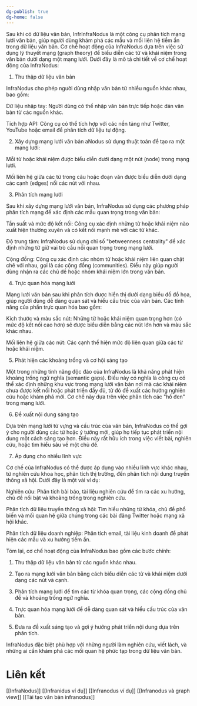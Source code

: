 ```yaml
---
dg-publish: true
dg-home: false
---
```


Sau khi có dữ liệu văn bản, InfrInfraNodus là một công cụ phân tích mạng lưới văn bản, giúp người dùng khám phá các mẫu và mối liên hệ tiềm ẩn trong dữ liệu văn bản. Cơ chế hoạt động của InfraNodus dựa trên việc sử dụng lý thuyết mạng (graph theory) để biểu diễn các từ và khái niệm trong văn bản dưới dạng một mạng lưới. Dưới đây là mô tả chi tiết về cơ chế hoạt động của InfraNodus:

1. Thu thập dữ liệu văn bản

InfraNodus cho phép người dùng nhập văn bản từ nhiều nguồn khác nhau, bao gồm:

Dữ liệu nhập tay: Người dùng có thể nhập văn bản trực tiếp hoặc dán văn bản từ các nguồn khác.

Tích hợp API: Công cụ có thể tích hợp với các nền tảng như Twitter, YouTube hoặc email để phân tích dữ liệu tự động.


2. Xây dựng mạng lưới văn bản
aNodus sử dụng thuật toán để tạo ra một mạng lưới:

Mỗi từ hoặc khái niệm được biểu diễn dưới dạng một nút (node) trong mạng lưới.

Mối liên hệ giữa các từ trong câu hoặc đoạn văn được biểu diễn dưới dạng các cạnh (edges) nối các nút với nhau.


3. Phân tích mạng lưới

Sau khi xây dựng mạng lưới văn bản, InfraNodus sử dụng các phương pháp phân tích mạng để xác định các mẫu quan trọng trong văn bản:

Tần suất và mức độ kết nối: Công cụ xác định những từ hoặc khái niệm nào xuất hiện thường xuyên và có kết nối mạnh mẽ với các từ khác.

Độ trung tâm: InfraNodus sử dụng chỉ số "betweenness centrality" để xác định những từ giữ vai trò cầu nối quan trọng trong mạng lưới.

Cộng đồng: Công cụ xác định các nhóm từ hoặc khái niệm liên quan chặt chẽ với nhau, gọi là các cộng đồng (communities). Điều này giúp người dùng nhận ra các chủ đề hoặc nhóm khái niệm lớn trong văn bản.


4. Trực quan hóa mạng lưới

Mạng lưới văn bản sau khi phân tích được hiển thị dưới dạng biểu đồ đồ họa, giúp người dùng dễ dàng quan sát và hiểu cấu trúc của văn bản. Các tính năng của phần trực quan hóa bao gồm:

Kích thước và màu sắc nút: Những từ hoặc khái niệm quan trọng hơn (có mức độ kết nối cao hơn) sẽ được biểu diễn bằng các nút lớn hơn và màu sắc khác nhau.

Mối liên hệ giữa các nút: Các cạnh thể hiện mức độ liên quan giữa các từ hoặc khái niệm.


5. Phát hiện các khoảng trống và cơ hội sáng tạo

Một trong những tính năng độc đáo của InfraNodus là khả năng phát hiện khoảng trống ngữ nghĩa (semantic gaps). Điều này có nghĩa là công cụ có thể xác định những khu vực trong mạng lưới văn bản nơi mà các khái niệm chưa được kết nối hoặc phát triển đầy đủ, từ đó đề xuất các hướng nghiên cứu hoặc khám phá mới. Cơ chế này dựa trên việc phân tích các "hố đen" trong mạng lưới.

6. Đề xuất nội dung sáng tạo

Dựa trên mạng lưới từ vựng và cấu trúc của văn bản, InfraNodus có thể gợi ý cho người dùng các từ hoặc ý tưởng mới, giúp họ tiếp tục phát triển nội dung một cách sáng tạo hơn. Điều này rất hữu ích trong việc viết bài, nghiên cứu, hoặc tìm hiểu sâu về một chủ đề.

7. Áp dụng cho nhiều lĩnh vực

Cơ chế của InfraNodus có thể được áp dụng vào nhiều lĩnh vực khác nhau, từ nghiên cứu khoa học, phân tích thị trường, đến phân tích nội dung truyền thông xã hội. Dưới đây là một vài ví dụ:

Nghiên cứu: Phân tích bài báo, tài liệu nghiên cứu để tìm ra các xu hướng, chủ đề nổi bật và khoảng trống trong nghiên cứu.

Phân tích dữ liệu truyền thông xã hội: Tìm hiểu những từ khóa, chủ đề phổ biến và mối quan hệ giữa chúng trong các bài đăng Twitter hoặc mạng xã hội khác.

Phân tích dữ liệu doanh nghiệp: Phân tích email, tài liệu kinh doanh để phát hiện các mẫu và xu hướng tiềm ẩn.


Tóm lại, cơ chế hoạt động của InfraNodus bao gồm các bước chính:

1. Thu thập dữ liệu văn bản từ các nguồn khác nhau.


2. Tạo ra mạng lưới văn bản bằng cách biểu diễn các từ và khái niệm dưới dạng các nút và cạnh.


3. Phân tích mạng lưới để tìm các từ khóa quan trọng, các cộng đồng chủ đề và khoảng trống ngữ nghĩa.


4. Trực quan hóa mạng lưới để dễ dàng quan sát và hiểu cấu trúc của văn bản.


5. Đưa ra đề xuất sáng tạo và gợi ý hướng phát triển nội dung dựa trên phân tích.



InfraNodus đặc biệt phù hợp với những người làm nghiên cứu, viết lách, và những ai cần khám phá các mối quan hệ phức tạp trong dữ liệu văn bản.


# Liên kết
[[InfraNodus]]
[[Infranidus ví dụ]]
[[Infranodus ví dụ]]
[[Infranodus và graph view]]
[[Tái tạo văn bản infranodus]]